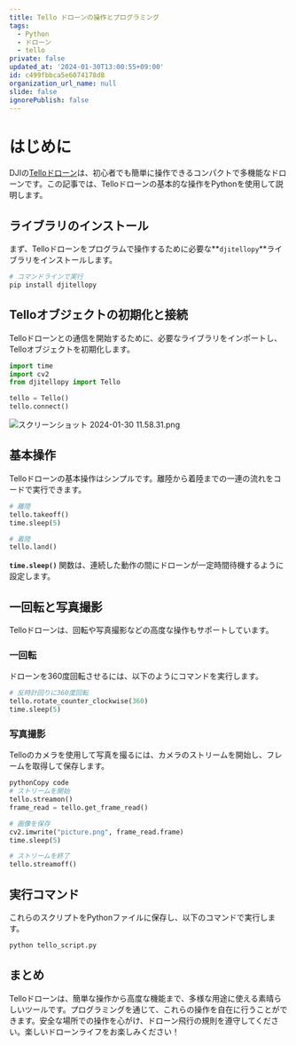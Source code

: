 ```yaml
---
title: Tello ドローンの操作とプログラミング
tags:
  - Python
  - ドローン
  - tello
private: false
updated_at: '2024-01-30T13:00:55+09:00'
id: c499fbbca5e6074178d8
organization_url_name: null
slide: false
ignorePublish: false
---
```

# はじめに

DJIの[Telloドローン](https://www.amazon.co.jp/%E3%80%90%E5%9B%BD%E5%86%85%E6%AD%A3%E8%A6%8F%E5%93%81%E3%80%91-%E3%83%88%E3%82%A4%E3%83%89%E3%83%AD%E3%83%BC%E3%83%B3-%E3%83%96%E3%83%BC%E3%82%B9%E3%83%88%E3%82%B3%E3%83%B3%E3%83%9C-Powered-DJI/dp/B07GJ74CDL/ref=sr_1_3?__mk_ja_JP=%E3%82%AB%E3%82%BF%E3%82%AB%E3%83%8A&crid=2CHH1UEMJ6JMP&keywords=Tello&qid=1706583703&sprefix=tello%2Caps%2C166&sr=8-3&th=1)は、初心者でも簡単に操作できるコンパクトで多機能なドローンです。この記事では、Telloドローンの基本的な操作をPythonを使用して説明します。

## **ライブラリのインストール**

まず、Telloドローンをプログラムで操作するために必要な**`djitellopy`**ライブラリをインストールします。

```python
# コマンドラインで実行
pip install djitellopy
```

## **Telloオブジェクトの初期化と接続**

Telloドローンとの通信を開始するために、必要なライブラリをインポートし、Telloオブジェクトを初期化します。

```python
import time
import cv2
from djitellopy import Tello

tello = Tello()
tello.connect()
```
![スクリーンショット 2024-01-30 11.58.31.png](https://qiita-image-store.s3.ap-northeast-1.amazonaws.com/0/3364428/ef65ec0a-b7a4-c937-91f5-bc4b80fbcf59.png)

## **基本操作**

Telloドローンの基本操作はシンプルです。離陸から着陸までの一連の流れをコードで実行できます。

```python
# 離陸
tello.takeoff()
time.sleep(5)

# 着陸
tello.land()
```

**`time.sleep()`** 関数は、連続した動作の間にドローンが一定時間待機するように設定します。

## **一回転と写真撮影**

Telloドローンは、回転や写真撮影などの高度な操作もサポートしています。

### **一回転**

ドローンを360度回転させるには、以下のようにコマンドを実行します。

```python
# 反時計回りに360度回転
tello.rotate_counter_clockwise(360)
time.sleep(5)
```

### **写真撮影**

Telloのカメラを使用して写真を撮るには、カメラのストリームを開始し、フレームを取得して保存します。

```python
pythonCopy code
# ストリームを開始
tello.streamon()
frame_read = tello.get_frame_read()

# 画像を保存
cv2.imwrite("picture.png", frame_read.frame)
time.sleep(5)

# ストリームを終了
tello.streamoff()
```

## **実行コマンド**

これらのスクリプトをPythonファイルに保存し、以下のコマンドで実行します。

```python
python tello_script.py
```

## **まとめ**

Telloドローンは、簡単な操作から高度な機能まで、多様な用途に使える素晴らしいツールです。プログラミングを通じて、これらの操作を自在に行うことができます。安全な場所での操作を心がけ、ドローン飛行の規則を遵守してください。楽しいドローンライフをお楽しみください！
